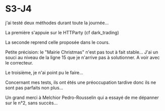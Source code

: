 # S3-J4


j'ai testé deux méthodes durant toute la journée... 

La première s'appuie sur le HTTParty (cf dark_trading)

La seconde reprend celle proposée dans le cours.

Petite précision: le "Mairie Christmas" n'est pas tout à fait stable... J'ai un souci au niveau de la ligne 15 que je n'arrive pas à solutionner. A voir avec le correcteur.


Le troisième, je n'ai point pu le faire...

Concernant mes tests, ils ont étés une préoccupation tardive donc ils ne sont pas parfaits non plus...


Un grand merci à Melchior Pedro-Rousselin qui a essayé de me dépanner sur le n°2, sans succès...

